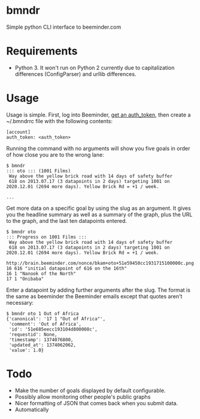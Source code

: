 bmndr
=====

Simple python CLI interface to beeminder.com

Requirements
============

* Python 3. It won't run on Python 2 currently due to capitalization differences (ConfigParser) and urllib differences.

Usage
=====

Usage is simple. First, log into Beeminder, [get an auth_token](https://www.beeminder.com/api/v1/auth_token.json), then create a ~/.bmndrrc file with the following contents:

    [account]
    auth_token: <auth_token>

Running the command with no arguments will show you five goals in order of how close you are to the wrong lane:

    $ bmndr
    ::: oto :::	(1001 Films)
     Way above the yellow brick road with 14 days of safety buffer 
     618 on 2013.07.17 (3 datapoints in 2 days) targeting 1001 on
    2020.12.01 (2694 more days). Yellow Brick Rd = +1 / week. 

    ...

Get more data on a specific goal by using the slug as an argument. It gives you the headline summary as well as a summary of the graph, plus the URL to the graph, and the last ten datapoints entered.

    $ bmndr oto
    ::: Progress on 1001 Films :::
     Way above the yellow brick road with 14 days of safety buffer 
     618 on 2013.07.17 (3 datapoints in 2 days) targeting 1001 on
    2020.12.01 (2694 more days). Yellow Brick Rd = +1 / week. 
     http://brain.beeminder.com/nonce/bkam+oto+51e59450cc1931715100000c.png
    16 616 "initial datapoint of 616 on the 16th"
    16 1 "Nanook of the North"
    17 1 "Onibaba"

Enter a datapoint by adding further arguments after the slug. The format is the same as beeminder the Beeminder emails except that quotes aren't necessary:

    $ bmndr oto 1 Out of Africa
    {'canonical': '17 1 "Out of Africa"',
     'comment': 'Out of Africa',
     'id': '51e685eecc193104d800008c',
     'requestid': None,
     'timestamp': 1374076800,
     'updated_at': 1374062062,
     'value': 1.0}

Todo
====

* Make the number of goals displayed by default configurable.
* Possibly allow monitoring other people's public graphs
* Nicer formatting of JSON that comes back when you submit data.
* Automatically 
